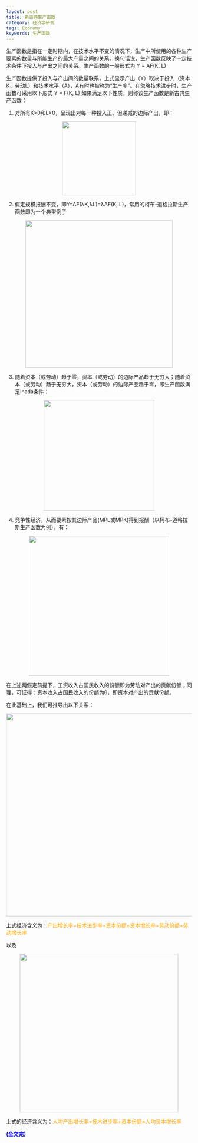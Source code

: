 ```yaml
---
layout: post
title: 新古典生产函数
category: 经济学研究
tags: Economy
keywords: 生产函数
---
```


生产函数是指在一定时期内，在技术水平不变的情况下，生产中所使用的各种生产要素的数量与所能生产的最大产量之间的关系。换句话说，生产函数反映了一定技术条件下投入与产出之间的关系。生产函数的一般形式为
Y = AF(K, L)

生产函数提供了投入与产出间的数量联系，上式显示产出（Y）取决于投入（资本K、劳动L）和技术水平（A），A有时也被称为“生产率”。在忽略技术进步时，生产函数可采用以下形式
Y = F(K, L)
如果满足以下性质，则称该生产函数是新古典生产函数：
1. 对所有K>0和L>0，呈现出对每一种投入正、但递减的边际产出，即：

<p align="center">
<img src="https://fzuo.github.io/assets/img/production_func/production_func01.png" width="200">
</p>

2. 假定规模报酬不变，即Y=AF(λK,λL)=λAF(K, L)，常用的柯布-道格拉斯生产函数即为一个典型例子

<p align="center">
<img src="https://fzuo.github.io/assets/img/production_func/production_func02.png" width="400">
</p>

3. 随着资本（或劳动）趋于零，资本（或劳动）的边际产品趋于无穷大；随着资本（或劳动）趋于无穷大，资本（或劳动）的边际产品趋于零，即生产函数满足Inada条件：

<p align="center">
<img src="https://fzuo.github.io/assets/img/production_func/production_func03.png" width="300">
</p>

4. 竞争性经济，从而要素按其边际产品(MPL或MPK)得到报酬（以柯布-道格拉斯生产函数为例），有：

<p align="center">
<img src="https://fzuo.github.io/assets/img/production_func/production_func04.png" width="380">
</p>

在上述两假定前提下，工资收入占国民收入的份额即为劳动对产出的贡献份额；同理，可证得：资本收入占国民收入的份额为θ，即资本对产出的贡献份额。

在此基础上，我们可推导出以下关系：

<p align="center">
<img src="https://fzuo.github.io/assets/img/production_func/production_func05.png" width="550">
</p>

上式经济含义为：<span style="color:orange">产出增长率=技术进步率+资本份额×资本增长率+劳动份额×劳动增长率</span>

以及

<p align="center">
<img src="https://fzuo.github.io/assets/img/production_func/production_func06.png" width="430">
</p>

上式的经济含义为：<span style="color:orange">人均产出增长率=技术进步率+资本份额×人均资本增长率</span>

<span style="color:blue">**(全文完）**</span>
